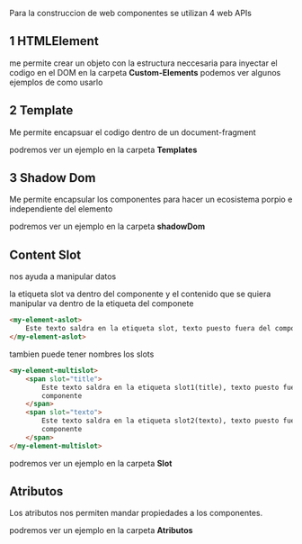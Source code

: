 Para la construccion de web componentes se utilizan 4 web APIs

## 1 HTMLElement

me permite crear un objeto con la estructura neccesaria para inyectar el codigo en el DOM
en la carpeta **Custom-Elements** podemos ver algunos ejemplos de como usarlo

## 2 Template

Me permite encapsuar el codigo dentro de un document-fragment

podremos ver un ejemplo en la carpeta **Templates**

## 3 Shadow Dom

Me permite encapsular los componentes para hacer un ecosistema porpio e independiente del elemento

podremos ver un ejemplo en la carpeta **shadowDom**

## Content Slot

nos ayuda a manipular datos

la etiqueta slot va dentro del componente y el contenido que se quiera manipular va dentro de la etiqueta del componete

```html
<my-element-aslot>
    Este texto saldra en la etiqueta slot, texto puesto fuera del componente
</my-element-aslot>
```

tambien puede tener nombres los slots

```html
<my-element-multislot>
    <span slot="title">
        Este texto saldra en la etiqueta slot1(title), texto puesto fuera del
        componente
    </span>
    <span slot="texto">
        Este texto saldra en la etiqueta slot2(texto), texto puesto fuera del
        componente
    </span>
</my-element-multislot>
```

podremos ver un ejemplo en la carpeta **Slot**

## Atributos

Los atributos nos permiten mandar propiedades a los componentes.

podremos ver un ejemplo en la carpeta **Atributos**
